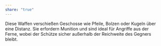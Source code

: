 ```yaml
---
share: "true"
---
```

Diese Waffen verschießen Geschosse wie Pfeile, Bolzen oder Kugeln über eine Distanz. Sie erfordern Munition und sind ideal für Angriffe aus der Ferne, wobei der Schütze sicher außerhalb der Reichweite des Gegners bleibt.